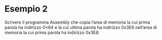 # Esempio 2
Scrivere il programma Assembly che copia l’area di memoria la cui prima parola ha indirizzo 0×64 e la cui ultima parola ha indirizzo 0x3E6 nell’area di memoria la cui prima parola ha indirizzo 0x3E8.
